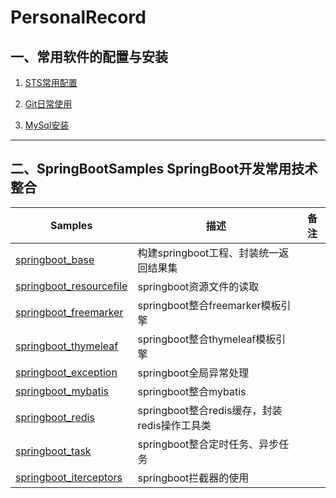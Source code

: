 # PersonalRecord





## 一、常用软件的配置与安装



1. [STS常用配置](https://github.com/Programmer-QiMingYang/PersonalRecord/blob/master/SoftwareNotes/STS%E5%B8%B8%E7%94%A8%E9%85%8D%E7%BD%AE.md)

2. [Git日常使用](https://github.com/Programmer-QiMingYang/PersonalRecord/blob/master/SoftwareNotes/Git%E6%97%A5%E5%B8%B8%E4%BD%BF%E7%94%A8.md)

3. [MySql安装](https://github.com/Programmer-QiMingYang/PersonalRecord/blob/master/SoftwareNotes/Mysql%E5%AE%89%E8%A3%85.md)

---------
## 二、SpringBootSamples SpringBoot开发常用技术整合

| Samples                                                      | 描述                                         | 备注 |
| ------------------------------------------------------------ | -------------------------------------------- | ---- |
| [springboot_base](https://github.com/Programmer-QiMingYang/PersonalRecord/tree/master/SpringBootSamples/springboot-base) | 构建springboot工程、封装统一返回结果集       |      |
| [springboot_resourcefile](https://github.com/Programmer-QiMingYang/PersonalRecord/tree/master/SpringBootSamples/springboot-resourcefile) | springboot资源文件的读取                     |      |
| [springboot_freemarker](https://github.com/Programmer-QiMingYang/PersonalRecord/tree/master/SpringBootSamples/springboot-freemarker) | springboot整合freemarker模板引擎             |      |
| [springboot_thymeleaf](https://github.com/Programmer-QiMingYang/PersonalRecord/tree/master/SpringBootSamples/springboot-thymeleaf) | springboot整合thymeleaf模板引擎              |      |
| [springboot_exception](https://github.com/Programmer-QiMingYang/PersonalRecord/tree/master/SpringBootSamples/springboot-exception) | springboot全局异常处理                       |      |
| [springboot_mybatis](https://github.com/Programmer-QiMingYang/PersonalRecord/tree/master/SpringBootSamples/springboot-mybatis) | springboot整合mybatis                        |      |
| [springboot_redis](https://github.com/Programmer-QiMingYang/PersonalRecord/tree/master/SpringBootSamples/springboot-redis) | springboot整合redis缓存，封装redis操作工具类 |      |
| [springboot_task](https://github.com/Programmer-QiMingYang/PersonalRecord/tree/master/SpringBootSamples/springboot-task) | springboot整合定时任务、异步任务             |      |
| [springboot_iterceptors](https://github.com/Programmer-QiMingYang/PersonalRecord/tree/master/SpringBootSamples/springboot-iterceptors) | springboot拦截器的使用                       |      |







